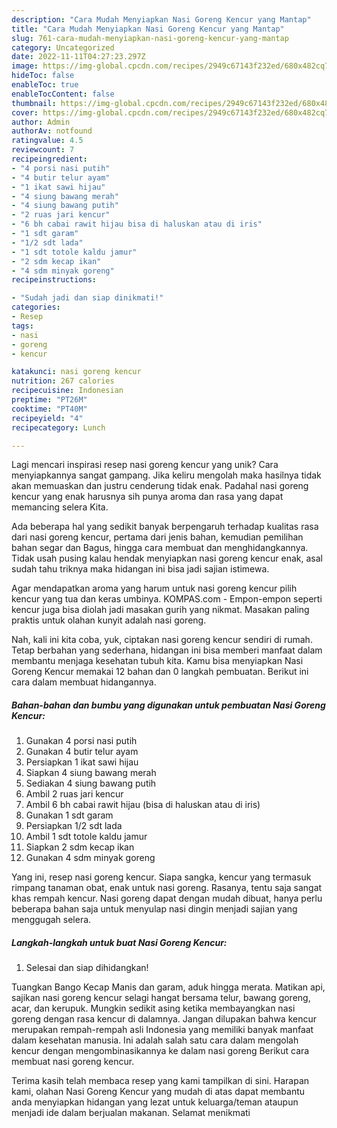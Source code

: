 ```yaml
---
description: "Cara Mudah Menyiapkan Nasi Goreng Kencur yang Mantap"
title: "Cara Mudah Menyiapkan Nasi Goreng Kencur yang Mantap"
slug: 761-cara-mudah-menyiapkan-nasi-goreng-kencur-yang-mantap
category: Uncategorized
date: 2022-11-11T04:27:23.297Z
image: https://img-global.cpcdn.com/recipes/2949c67143f232ed/680x482cq70/nasi-goreng-kencur-foto-resep-utama.jpg
hideToc: false
enableToc: true
enableTocContent: false
thumbnail: https://img-global.cpcdn.com/recipes/2949c67143f232ed/680x482cq70/nasi-goreng-kencur-foto-resep-utama.jpg
cover: https://img-global.cpcdn.com/recipes/2949c67143f232ed/680x482cq70/nasi-goreng-kencur-foto-resep-utama.jpg
author: Admin
authorAv: notfound
ratingvalue: 4.5
reviewcount: 7
recipeingredient:
- "4 porsi nasi putih"
- "4 butir telur ayam"
- "1 ikat sawi hijau"
- "4 siung bawang merah"
- "4 siung bawang putih"
- "2 ruas jari kencur"
- "6 bh cabai rawit hijau bisa di haluskan atau di iris"
- "1 sdt garam"
- "1/2 sdt lada"
- "1 sdt totole kaldu jamur"
- "2 sdm kecap ikan"
- "4 sdm minyak goreng"
recipeinstructions:

- "Sudah jadi dan siap dinikmati!"
categories:
- Resep
tags:
- nasi
- goreng
- kencur

katakunci: nasi goreng kencur 
nutrition: 267 calories
recipecuisine: Indonesian
preptime: "PT26M"
cooktime: "PT40M"
recipeyield: "4"
recipecategory: Lunch

---
```





Lagi mencari inspirasi resep nasi goreng kencur yang unik? Cara menyiapkannya sangat gampang. Jika keliru mengolah maka hasilnya tidak akan memuaskan dan justru cenderung tidak enak. Padahal nasi goreng kencur yang enak harusnya sih punya aroma dan rasa yang dapat memancing selera Kita.





Ada beberapa hal yang sedikit banyak berpengaruh terhadap kualitas rasa dari nasi goreng kencur, pertama dari jenis bahan, kemudian pemilihan bahan segar dan Bagus, hingga cara membuat dan menghidangkannya. Tidak usah pusing kalau hendak menyiapkan nasi goreng kencur enak,      asal sudah tahu triknya maka hidangan ini bisa jadi sajian istimewa.














Agar mendapatkan aroma yang harum untuk nasi goreng kencur pilih kencur yang tua dan keras umbinya. KOMPAS.com - Empon-empon seperti kencur juga bisa diolah jadi masakan gurih yang nikmat. Masakan paling praktis untuk olahan kunyit adalah nasi goreng.






Nah, kali ini kita coba, yuk, ciptakan nasi goreng kencur sendiri di rumah. Tetap berbahan yang sederhana, hidangan ini bisa memberi manfaat dalam membantu menjaga kesehatan tubuh kita. Kamu bisa menyiapkan Nasi Goreng Kencur memakai 12 bahan dan 0 langkah pembuatan. Berikut ini cara dalam membuat hidangannya.

<!--inarticleads1-->

##### Bahan-bahan dan bumbu yang digunakan untuk pembuatan Nasi Goreng Kencur:

1. Gunakan 4 porsi nasi putih
1. Gunakan 4 butir telur ayam
1. Persiapkan 1 ikat sawi hijau
1. Siapkan 4 siung bawang merah
1. Sediakan 4 siung bawang putih
1. Ambil 2 ruas jari kencur
1. Ambil 6 bh cabai rawit hijau (bisa di haluskan atau di iris)
1. Gunakan 1 sdt garam
1. Persiapkan 1/2 sdt lada
1. Ambil 1 sdt totole kaldu jamur
1. Siapkan 2 sdm kecap ikan
1. Gunakan 4 sdm minyak goreng


Yang ini, resep nasi goreng kencur. Siapa sangka, kencur yang termasuk rimpang tanaman obat, enak untuk nasi goreng. Rasanya, tentu saja sangat khas rempah kencur. Nasi goreng dapat dengan mudah dibuat, hanya perlu beberapa bahan saja untuk menyulap nasi dingin menjadi sajian yang menggugah selera. 

<!--inarticleads2-->

##### Langkah-langkah untuk buat Nasi Goreng Kencur:


1. Selesai dan siap dihidangkan!

Tuangkan Bango Kecap Manis dan garam, aduk hingga merata. Matikan api, sajikan nasi goreng kencur selagi hangat bersama telur, bawang goreng, acar, dan kerupuk. Mungkin sedikit asing ketika membayangkan nasi goreng dengan rasa kencur di dalamnya. Jangan dilupakan bahwa kencur merupakan rempah-rempah asli Indonesia yang memiliki banyak manfaat dalam kesehatan manusia. Ini adalah salah satu cara dalam mengolah kencur dengan mengombinasikannya ke dalam nasi goreng Berikut cara membuat nasi goreng kencur. 

Terima kasih telah membaca resep yang kami tampilkan di sini. Harapan kami, olahan Nasi Goreng Kencur yang mudah di atas dapat membantu anda menyiapkan hidangan yang lezat untuk keluarga/teman ataupun menjadi ide dalam berjualan makanan. Selamat menikmati
